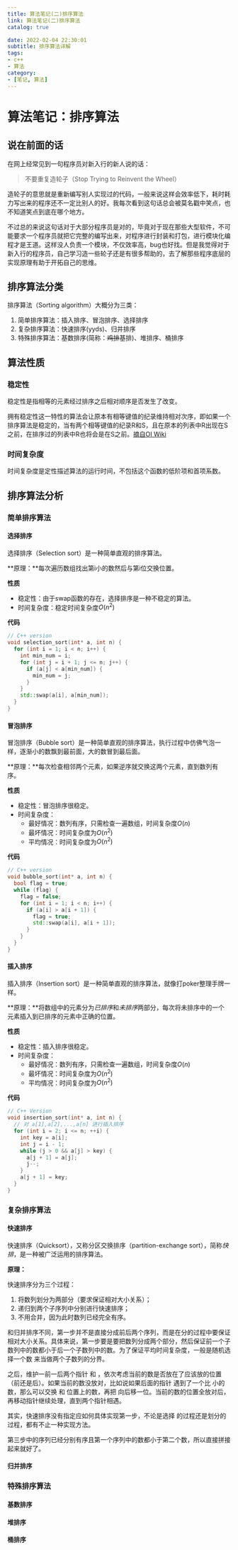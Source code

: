 ```yaml
---
title: 算法笔记(二)排序算法
link: 算法笔记(二)排序算法
catalog: true

date: 2022-02-04 22:30:01 
subtitle: 排序算法详解
tags:
- c++
- 算法
category:
- [笔记, 算法]
---
```


# 算法笔记：排序算法

## 说在前面的话

在网上经常见到一句程序员对新入行的新人说的话：

> 不要重复造轮子（Stop Trying to Reinvent the Wheel）

造轮子的意思就是重新编写别人实现过的代码，一般来说这样会效率低下，耗时耗力写出来的程序还不一定比别人的好。我每次看到这句话总会被莫名戳中笑点，也不知道笑点到底在哪个地方。

不过总的来说这句话对于大部分程序员是对的，毕竟对于现在那些大型软件，不可能要求一个程序员就把它完整的编写出来，对程序进行封装和打包，进行模块化编程才是王道。这样没人负责一个模块，不仅效率高，bug也好找。但是我觉得对于新入行的程序员，自己学习造一些轮子还是有很多帮助的，去了解那些程序底层的实现原理有助于开拓自己的思维。

## 排序算法分类

排序算法（Sorting algorithm）大概分为三类：

1. 简单排序算法：插入排序、冒泡排序、选择排序
2. 复杂排序算法：快速排序(yyds)、归并排序
3. 特殊排序算法：基数排序(简称：~~鸡排~~基排)、堆排序、桶排序

## 算法性质

### 稳定性

稳定性是指相等的元素经过排序之后相对顺序是否发生了改变。

拥有稳定性这一特性的算法会让原本有相等键值的纪录维持相对次序，即如果一个排序算法是稳定的，当有两个相等键值的纪录R和S，且在原本的列表中R出现在S之前，在排序过的列表中R也将会是在S之前。[摘自OI Wiki](https://oi-wiki.org/basic/sort-intro/)

### 时间复杂度

时间复杂度是定性描述算法的运行时间，不包括这个函数的低阶项和首项系数。

## 排序算法分析

### 简单排序算法

#### 选择排序

选择排序（Selection sort）是一种简单直观的排序算法。

**原理：**每次遍历数组找出第i小的数然后与第i位交换位置。

**性质**

- 稳定性：由于swap函数的存在，选择排序是一种不稳定的算法。
- 时间复杂度：稳定时间复杂度$O(n^2)$

**代码**

```cpp
// C++ version
void selection_sort(int* a, int n) {
  for (int i = 1; i < n; i++) {
    int min_num = i;
    for (int j = i + 1; j <= n; j++) {
      if (a[j] < a[min_num]) {
        min_num = j;
      }
    }
    std::swap(a[i], a[min_num]);
  }
}
```

#### 冒泡排序

冒泡排序（Bubble sort）是一种简单直观的排序算法，执行过程中仿佛气泡一样，逐渐小的数飘到最前面，大的数冒到最后面。

**原理：**每次检查相邻两个元素，如果逆序就交换这两个元素，直到数列有序。

**性质**

- 稳定性：冒泡排序很稳定。
- 时间复杂度：
  - 最好情况：数列有序，只需检查一遍数组，时间复杂度$O(n)$
  - 最坏情况：时间复杂度为$O(n^2)$
  - 平均情况：时间复杂度为$O(n^2)$

**代码**

```cpp
// C++ version
void bubble_sort(int* a, int n) {
  bool flag = true;
  while (flag) {
    flag = false;
    for (int i = 1; i < n; i++) {
      if (a[i] > a[i + 1]) {
        flag = true;
        std::swap(a[i], a[i + 1]);
      }
    }
  }
}
```

#### 插入排序

插入排序（Insertion sort）是一种简单直观的排序算法，就像打poker整理手牌一样。

**原理：**将数组中的元素分为*已排序*和*未排序*两部分，每次将未排序中的一个元素插入到已排序的元素中正确的位置。

**性质**

- 稳定性：插入排序很稳定。
- 时间复杂度：
  - 最好情况：数列有序，只需检查一遍数组，时间复杂度$O(n)$
  - 最坏情况：时间复杂度为$O(n^2)$
  - 平均情况：时间复杂度为$O(n^2)$

**代码**

```cpp
// C++ Version
void insertion_sort(int* a, int n) {
  // 对 a[1],a[2],...,a[n] 进行插入排序
  for (int i = 2; i <= n; ++i) {
    int key = a[i];
    int j = i - 1;
    while (j > 0 && a[j] > key) {
      a[j + 1] = a[j];
      j--;
    }
    a[j + 1] = key;
  }
}
```

### 复杂排序算法

#### 快速排序

快速排序（Quicksort），又称分区交换排序（partition-exchange sort），简称*快排*，是一种被广泛运用的排序算法。

**原理：**

快速排序分为三个过程：

1. 将数列划分为两部分（要求保证相对大小关系）；
2. 递归到两个子序列中分别进行快速排序；
3. 不用合并，因为此时数列已经完全有序。

和归并排序不同，第一步并不是直接分成前后两个序列，而是在分的过程中要保证相对大小关系。具体来说，第一步要是要把数列分成两个部分，然后保证前一个子数列中的数都小于后一个子数列中的数。为了保证平均时间复杂度，一般是随机选择一个数  来当做两个子数列的分界。

之后，维护一前一后两个指针  和 ，依次考虑当前的数是否放在了应该放的位置（前还是后）。如果当前的数没放对，比如说如果后面的指针  遇到了一个比  小的数，那么可以交换  和  位置上的数，再把  向后移一位。当前的数的位置全放对后，再移动指针继续处理，直到两个指针相遇。

其实，快速排序没有指定应如何具体实现第一步，不论是选择  的过程还是划分的过程，都有不止一种实现方法。

第三步中的序列已经分别有序且第一个序列中的数都小于第二个数，所以直接拼接起来就好了。

#### 归并排序

### 特殊排序算法

#### 基数排序

#### 堆排序

#### 桶排序



